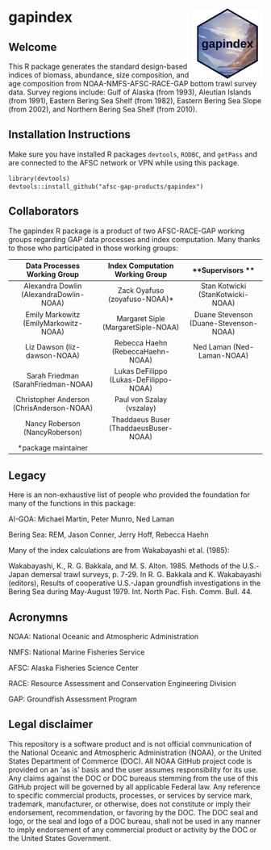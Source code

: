 # gapindex <a href='https://github.com/afsc-gap-products/gapindex'><img src='man/figures/logo.png' align="right" style="height:139px;"/></a>

## Welcome 

This R package generates the standard design-based indices of biomass, 
abundance, size composition, and age composition from NOAA-NMFS-AFSC-RACE-GAP 
bottom trawl survey data. Survey regions include: Gulf of Alaska (from 1993), 
Aleutian Islands (from 1991), Eastern Bering Sea Shelf (from 1982), 
Eastern Bering Sea Slope (from 2002), and Northern Bering Sea Shelf (from 2010).

## Installation Instructions

Make sure you have installed R packages `devtools`, `RODBC`, and `getPass` 
and are connected to the AFSC network or VPN while using this package.

```
library(devtools)
devtools::install_github("afsc-gap-products/gapindex")
```

## Collaborators
The gapindex R package is a product of two AFSC-RACE-GAP working groups 
regarding GAP data processes and index computation. Many thanks to those who 
participated in those working groups:

**Data Processes Working Group**|**Index Computation Working Group**|**Supervisors **
:-----:|:-----:|:-----:
Alexandra Dowlin (AlexandraDowlin-NOAA)|Zack Oyafuso (zoyafuso-NOAA)*|Stan Kotwicki (StanKotwicki-NOAA)
Emily Markowitz (EmilyMarkowitz-NOAA)|Margaret Siple (MargaretSiple-NOAA)|Duane Stevenson (Duane-Stevenson-NOAA)
Liz Dawson (liz-dawson-NOAA)|Rebecca Haehn (RebeccaHaehn-NOAA)|Ned Laman (Ned-Laman-NOAA)
Sarah Friedman (SarahFriedman-NOAA)|Lukas DeFilippo (Lukas-DeFilippo-NOAA)| 
Christopher Anderson (ChrisAnderson-NOAA)|Paul von Szalay (vszalay)| 
Nancy Roberson (NancyRoberson)|Thaddaeus Buser (ThaddaeusBuser-NOAA)| 
 |*package maintainer| 

## Legacy
Here is an non-exhaustive list of people who provided the foundation for many 
of the functions in this package:

AI-GOA: Michael Martin, Peter Munro, Ned Laman

Bering Sea: REM, Jason Conner, Jerry Hoff, Rebecca Haehn 

Many of the index calculations are from Wakabayashi et al. (1985):

Wakabayashi, K., R. G. Bakkala, and M. S. Alton. 1985. Methods of the 
     U.S.-Japan demersal trawl surveys, p. 7-29. In R. G. Bakkala and K. 
     Wakabayashi (editors), Results of cooperative U.S.-Japan groundfish 
     investigations in the Bering Sea during May-August 1979. Int. North Pac. 
     Fish. Comm. Bull. 44.

## Acronymns
NOAA: National Oceanic and Atmospheric Administration

NMFS: National Marine Fisheries Service

AFSC: Alaska Fisheries Science Center

RACE: Resource Assessment and Conservation Engineering Division

GAP: Groundfish Assessment Program

## Legal disclaimer
This repository is a software product and is not official communication of the National Oceanic and Atmospheric Administration (NOAA), or the United States Department of Commerce (DOC). All NOAA GitHub project code is provided on an 'as is' basis and the user assumes responsibility for its use. Any claims against the DOC or DOC bureaus stemming from the use of this GitHub project will be governed by all applicable Federal law. Any reference to specific commercial products, processes, or services by service mark, trademark, manufacturer, or otherwise, does not constitute or imply their endorsement, recommendation, or favoring by the DOC. The DOC seal and logo, or the seal and logo of a DOC bureau, shall not be used in any manner to imply endorsement of any commercial product or activity by the DOC or the United States Government.
